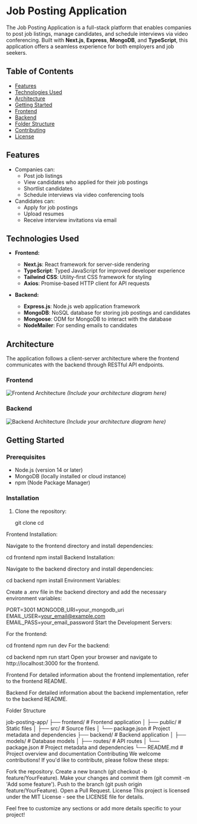 # Job Posting Application

The Job Posting Application is a full-stack platform that enables companies to post job listings, manage candidates, and schedule interviews via video conferencing. Built with **Next.js**, **Express**, **MongoDB**, and **TypeScript**, this application offers a seamless experience for both employers and job seekers.

## Table of Contents

- [Features](#features)
- [Technologies Used](#technologies-used)
- [Architecture](#architecture)
- [Getting Started](#getting-started)
- [Frontend](#frontend)
- [Backend](#backend)
- [Folder Structure](#folder-structure)
- [Contributing](#contributing)
- [License](#license)

## Features

- Companies can:
  - Post job listings
  - View candidates who applied for their job postings
  - Shortlist candidates
  - Schedule interviews via video conferencing tools
- Candidates can:
  - Apply for job postings
  - Upload resumes
  - Receive interview invitations via email

## Technologies Used

- **Frontend:**
  - **Next.js**: React framework for server-side rendering
  - **TypeScript**: Typed JavaScript for improved developer experience
  - **Tailwind CSS**: Utility-first CSS framework for styling
  - **Axios**: Promise-based HTTP client for API requests

- **Backend:**
  - **Express.js**: Node.js web application framework
  - **MongoDB**: NoSQL database for storing job postings and candidates
  - **Mongoose**: ODM for MongoDB to interact with the database
  - **NodeMailer**: For sending emails to candidates

## Architecture

The application follows a client-server architecture where the frontend communicates with the backend through RESTful API endpoints.

### Frontend

![Frontend Architecture](https://example.com/frontend-architecture.png) *(Include your architecture diagram here)*

### Backend

![Backend Architecture](https://example.com/backend-architecture.png) *(Include your architecture diagram here)*

## Getting Started

### Prerequisites

- Node.js (version 14 or later)
- MongoDB (locally installed or cloud instance)
- npm (Node Package Manager)

### Installation

1. Clone the repository:

   git clone <repository-url>
   cd <repository-directory>

   
Frontend Installation:

Navigate to the frontend directory and install dependencies:


cd frontend
npm install
Backend Installation:

Navigate to the backend directory and install dependencies:


cd backend
npm install
Environment Variables:

Create a .env file in the backend directory and add the necessary environment variables:


PORT=3001
MONGODB_URI=your_mongodb_uri
EMAIL_USER=your_email@example.com
EMAIL_PASS=your_email_password
Start the Development Servers:

For the frontend:


cd frontend
npm run dev
For the backend:


cd backend
npm run start
Open your browser and navigate to http://localhost:3000 for the frontend.

Frontend
For detailed information about the frontend implementation, refer to the frontend README.

Backend
For detailed information about the backend implementation, refer to the backend README.

Folder Structure

job-posting-app/
├── frontend/                # Frontend application
│   ├── public/              # Static files
│   ├── src/                 # Source files
│   └── package.json         # Project metadata and dependencies
├── backend/                 # Backend application
│   ├── models/              # Database models
│   ├── routes/              # API routes
│   └── package.json         # Project metadata and dependencies
└── README.md                # Project overview and documentation
Contributing
We welcome contributions! If you'd like to contribute, please follow these steps:

Fork the repository.
Create a new branch (git checkout -b feature/YourFeature).
Make your changes and commit them (git commit -m 'Add some feature').
Push to the branch (git push origin feature/YourFeature).
Open a Pull Request.
License
This project is licensed under the MIT License - see the LICENSE file for details.



Feel free to customize any sections or add more details specific to your project!